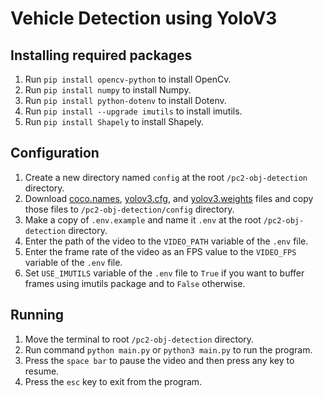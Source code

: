 # Vehicle Detection using YoloV3

## Installing required packages

1. Run `pip install opencv-python` to install OpenCv.
2. Run `pip install numpy` to install Numpy.
3. Run `pip install python-dotenv` to install Dotenv.
4. Run `pip install --upgrade imutils` to install imutils.
5. Run `pip install Shapely` to install Shapely.

## Configuration

1. Create a new directory named `config` at the root `/pc2-obj-detection` directory.
2. Download [coco.names](https://opencv-tutorial.readthedocs.io/en/latest/_downloads/a9fb13cbea0745f3d11da9017d1b8467/coco.names), [yolov3.cfg](https://opencv-tutorial.readthedocs.io/en/latest/_downloads/10e685aad953495a95c17bfecd1649e5/yolov3.cfg), and [yolov3.weights](https://pjreddie.com/media/files/yolov3.weights) files and copy those files to `/pc2-obj-detection/config` directory.
3. Make a copy of `.env.example` and name it `.env` at the root `/pc2-obj-detection` directory.
4. Enter the path of the video to the `VIDEO_PATH` variable of the `.env` file.
5. Enter the frame rate of the video as an FPS value to the `VIDEO_FPS` variable of the `.env` file.
6. Set `USE_IMUTILS` variable of the `.env` file to `True` if you want to buffer frames using imutils package and to `False` otherwise.

## Running

1. Move the terminal to root `/pc2-obj-detection` directory.
2. Run command `python main.py` or `python3 main.py` to run the program.
3. Press the `space bar` to pause the video and then press any key to resume.
4. Press the `esc` key to exit from the program.

